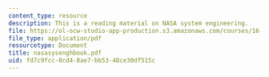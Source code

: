 ```yaml
---
content_type: resource
description: This is a reading material on NASA system engineering.
file: https://ol-ocw-studio-app-production.s3.amazonaws.com/courses/16-892j-space-system-architecture-and-design-fall-2004/fd7c9fcc0cd48ae7bb5348ce30df515c_nasasysenghbook.pdf
file_type: application/pdf
resourcetype: Document
title: nasasysenghbook.pdf
uid: fd7c9fcc-0cd4-8ae7-bb53-48ce30df515c
---
```

